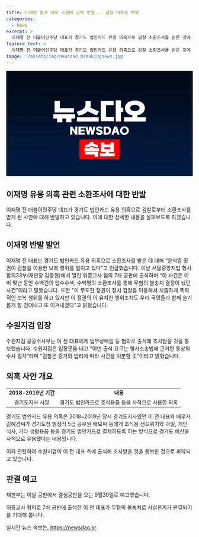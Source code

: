 ```yaml
---
title: 이재명 법카 의혹 소환에 강력 반발... 검찰 이용한 보복
categories:
  - News
excerpt: >
  이재명 전 더불어민주당 대표가 경기도 법인카드 유용 의혹으로 검찰 소환조사를 받은 것에 대해 반발했다. 이 전 대표는 윤석열 정권이 검찰을 이용한 보복 행위를 벌이고 있다고 주장했으며, 현 정권을 비판하면서 국민들과 함께 이를 이겨내겠다고 밝혔다. 2018~2019년 당시 경기도지사였던 이 전 대표와 배우자가 경기도 예산을 사적으로 유용했다는 내용이다. 현재 위증교사 혐의로 재판을 받고 있는 이 전 대표는 재판부로부터 결심공판이 오는 9월30일로 예고되었다.
feature_text: >
  이재명 전 더불어민주당 대표가 경기도 법인카드 유용 의혹으로 검찰 소환조사를 받은 것에 대해 반발했다. 이 전 대표는 윤석열 정권이 검찰을 이용한 보복 행위를 벌이고 있다고 주장했으며, 현 정권을 비판하면서 국민들과 함께 이를 이겨내겠다고 밝혔다. 2018~2019년 당시 경기도지사였던 이 전 대표와 배우자가 경기도 예산을 사적으로 유용했다는 내용이다. 현재 위증교사 혐의로 재판을 받고 있는 이 전 대표는 재판부로부터 결심공판이 오는 9월30일로 예고되었다.
image: '/assets/img/newsdao_breakingnews.jpg'
---
```


<p><img src="/assets/img/newsdao_breakingnews.jpg" alt="ontimetimes 속보" /></p>

<h2>이재명 유용 의혹 관련 소환조사에 대한 반발</h2>

<p data-ke-size="size16">이재명 전 더불어민주당 대표가 경기도 법인카드 유용 의혹으로 검찰로부터 소환조사를 받게 된 사안에 대해 반발하고 있습니다. 이에 대한 상세한 내용을 살펴보도록 하겠습니다.</p>

<h2 data-ke-size="size26">이재명 반발 발언</h2>

<p data-ke-size="size16">이재명 전 대표는 경기도 법인카드 유용 의혹으로 소환조사를 받은 데 대해 “윤석열 정권이 검찰을 이용한 보복 행위를 벌이고 있다”고 언급했습니다. 이날 서울중앙지법 형사합의33부(재판장 김동현)에서 열린 위증교사 혐의 7차 공판에 출석하며 “이 사건은 이미 몇년 동안 수백건의 압수수색, 수백명의 소환조사를 통해 무혐의 불송치 결정이 났던 사건”이라고 말했습니다. 또한 "이 무도한 정권이 정치 검찰을 이용해서 치졸하게 폭력적인 보복 행위를 하고 있지만 이 정권의 이 유치한 행위조차도 우리 국민들과 함께 슬기롭게 잘 견뎌내고 또 이겨내겠다”고 밝혔습니다.</p>

<h2 data-ke-size="size26">수원지검 입장</h2>

<p data-ke-size="size16">수원지검 공공수사부는 이 전 대표에게 업무상배임 등 혐의로 출석해 조사받을 것을 통보했습니다. 수원지검은 입장문을 내고 “이번 출석 요구는 형사소송법에 근거한 통상의 수사 절차”라며 “검찰은 증거와 법리에 따라 사건을 처분할 것”이라고 밝혔습니다.</p>

<h2 data-ke-size="size26">의혹 사안 개요</h2>

<table>
  <tr>
    <td style="text-align: center; height: 17px;"><b>2018-2019년 기간</b></td>
    <td style="text-align: center; height: 17px;"><b>내용</b></td>
  </tr>
  <tr>
    <td style="text-align: center; height: 17px;">경기도지사 시절</td>
    <td style="text-align: center; height: 17px;">경기도 법인카드로 조식용품 등을 사적으로 사용한 의혹</td>
  </tr>
</table>

<p data-ke-size="size16">경기도 법인카드 유용 의혹은 2018~2019년 당시 경기도지사였던 이 전 대표와 배우자 김혜경씨가 경기도청 별정직 5급 공무원 배모씨 등에게 조식용 샌드위치와 과일, 개인 식사, 기타 생활용품 등을 경기도 법인카드로 결제하도록 하는 방식으로 경기도 예산을 사적으로 유용했다는 내용입니다.</p>

<p data-ke-size="size16">이와 관련하여 수원지검이 이 전 대표 측에 출석해 조사받을 것을 통보한 것으로 파악되고 있습니다.</p>

<h2 data-ke-size="size26">판결 예고</h2>

<p data-ke-size="size16">재판부는 이날 공판에서 결심공판을 오는 9월30일로 예고했습니다.</p>

<p data-ke-size="size16">위증교사 혐의로 7차 공판에 출석한 이 전 대표가 무혐의 불송치로 사실관계가 판결되기를 기대해 봅니다.</p>
실시간 뉴스 속보는, <a href="https://newsdao.kr" rel="dofollow">https://newsdao.kr</a>


